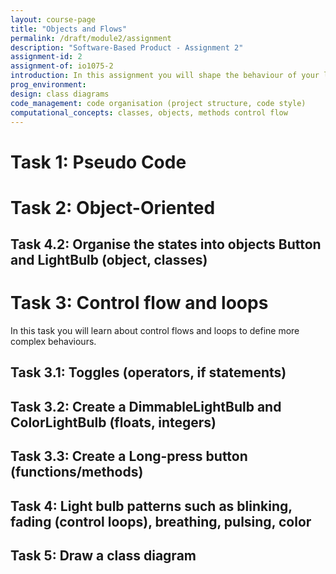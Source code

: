 ```yaml
---
layout: course-page
title: "Objects and Flows"
permalink: /draft/module2/assignment
description: "Software-Based Product - Assignment 2"
assignment-id: 2
assignment-of: io1075-2
introduction: In this assignment you will shape the behaviour of your lamp with code. You will first use pseudo code to specify the behaviour, then apply the concepts of Object-Oriented programming to structure your implementation.
prog_environment:
design: class diagrams
code_management: code organisation (project structure, code style)
computational_concepts: classes, objects, methods control flow
---
```


# Task 1: Pseudo Code


# Task 2: Object-Oriented

## Task 4.2: Organise the states into objects Button and LightBulb (object, classes)


# Task 3: Control flow and loops

In this task you will learn about control flows and loops to define more complex behaviours.

## Task 3.1: Toggles (operators, if statements)
## Task 3.2: Create a DimmableLightBulb and ColorLightBulb (floats, integers)
## Task 3.3: Create a Long-press button (functions/methods)

## Task 4: Light bulb patterns such as blinking, fading (control loops), breathing, pulsing, color


## Task 5: Draw a class diagram